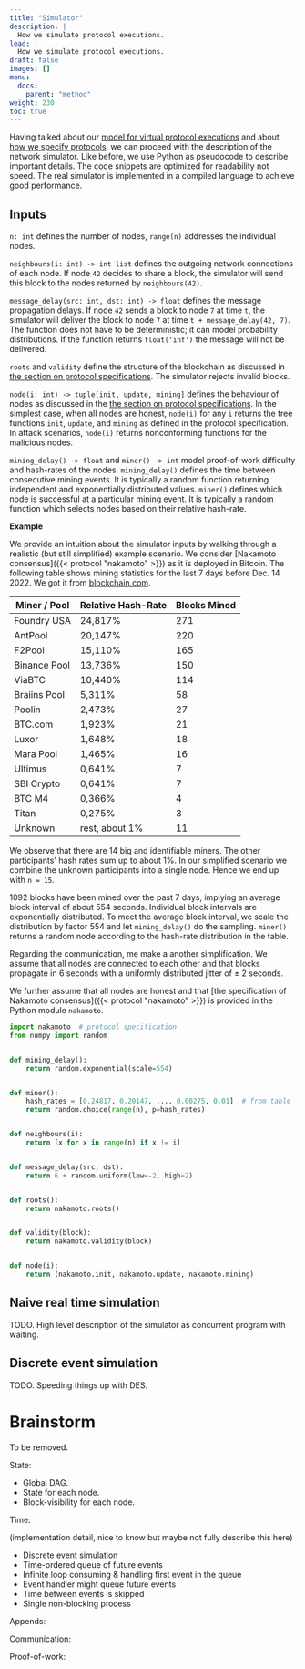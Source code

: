 ```yaml
---
title: "Simulator"
description: |
  How we simulate protocol executions.
lead: |
  How we simulate protocol executions.
draft: false
images: []
menu:
  docs:
    parent: "method"
weight: 230
toc: true
---
```


Having talked about our [model for virtual protocol
executions](../virtual-environment) and about [how we specify
protocols](../protocol-specification), we can proceed with the
description of the network simulator. Like before, we use Python as
pseudocode to describe important details. The code snippets are
optimized for readability not speed. The real simulator is implemented
in a compiled language to achieve good performance.

## Inputs

`n: int` defines the number of nodes, `range(n)` addresses the
individual nodes.

`neighbours(i: int) -> int list` defines the outgoing network
connections of each node. If node `42` decides to share a block, the
simulator will send this block to the nodes returned by
`neighbours(42)`.

`message_delay(src: int, dst: int) -> float` defines the message
propagation delays. If node `42` sends a block to node `7` at time `t`,
the simulator will deliver the block to node `7` at time `t +
message_delay(42, 7)`. The function does not have to be
deterministic; it can model probability distributions. If the function
returns `float('inf')` the message will not be delivered.

`roots` and `validity` define the structure of the blockchain as
discussed in [the section on protocol
specifications](../protocol-specification). The simulator rejects
invalid blocks.

`node(i: int) -> tuple[init, update, mining]` defines the behaviour of nodes
as discussed in the [the section on protocol
specifications](../protocol-specification). In the simplest case, when
all nodes are honest, `node(i)` for any `i` returns the tree functions
`init`, `update`, and `mining` as defined in the protocol specification.
In attack scenarios, `node(i)` returns nonconforming functions for the
malicious nodes.

`mining_delay() -> float` and `miner() -> int` model proof-of-work
difficulty and hash-rates of the nodes. `mining_delay()` defines the
time between consecutive mining events. It is typically a random
function returning independent and exponentially distributed values.
`miner()` defines which node is successful at a particular mining event.
It is typically a random function which selects nodes based on their
relative hash-rate.

**Example**

We provide an intuition about the simulator inputs by walking through a
realistic (but still simplified) example scenario. We consider [Nakamoto
consensus]({{< protocol "nakamoto" >}}) as it is deployed in Bitcoin.
The following table shows mining statistics for the last 7 days before
Dec. 14 2022. We got it from
[blockchain.com](https://www.blockchain.com/explorer/charts/pools).

| Miner / Pool | Relative Hash-Rate | Blocks Mined |
| ------------ | ------------------ | ------------ |
| Foundry USA  | 24,817%            | 271          |
| AntPool      | 20,147%            | 220          |
| F2Pool       | 15,110%            | 165          |
| Binance Pool | 13,736%            | 150          |
| ViaBTC       | 10,440%            | 114          |
| Braiins Pool | 5,311%             | 58           |
| Poolin       | 2,473%             | 27           |
| BTC.com      | 1,923%             | 21           |
| Luxor        | 1,648%             | 18           |
| Mara Pool    | 1,465%             | 16           |
| Ultimus      | 0,641%             | 7            |
| SBI Crypto   | 0,641%             | 7            |
| BTC M4       | 0,366%             | 4            |
| Titan        | 0,275%             | 3            |
| Unknown      | rest, about 1%     | 11           |

We observe that there are 14 big and identifiable miners. The other
participants' hash rates sum up to about 1%. In our simplified scenario
we combine the unknown participants into a single node. Hence we end up
with `n = 15`.

1092 blocks have been mined over the past 7 days, implying an average
block interval of about 554 seconds. Individual block intervals are
exponentially distributed. To meet the average block interval, we scale
the distribution by factor 554 and let `mining_delay()` do the sampling.
`miner()` returns a random node according to the hash-rate distribution
in the table.

Regarding the communication, me make a another simplification. We assume
that all nodes are connected to each other and that blocks propagate in
6 seconds with a uniformly distributed jitter of ± 2 seconds.

We further assume that all nodes are honest and that [the specification
of Nakamoto consensus]({{< protocol "nakamoto" >}}) is provided in the
Python module `nakamoto`.

```python
import nakamoto  # protocol specification
from numpy import random


def mining_delay():
    return random.exponential(scale=554)


def miner():
    hash_rates = [0.24817, 0.20147, ..., 0.00275, 0.01]  # from table
    return random.choice(range(n), p=hash_rates)


def neighbours(i):
    return [x for x in range(n) if x != i]


def message_delay(src, dst):
    return 6 + random.uniform(low=-2, high=2)


def roots():
    return nakamoto.roots()


def validity(block):
    return nakamoto.validity(block)


def node(i):
    return (nakamoto.init, nakamoto.update, nakamoto.mining)
```

## Naive real time simulation

TODO. High level description of the simulator as concurrent program with
waiting.

## Discrete event simulation

TODO. Speeding things up with DES.

# Brainstorm

To be removed.

State:

* Global DAG.
* State for each node.
* Block-visibility for each node.

Time:

(implementation detail, nice to know but maybe not fully describe this
here)

* Discrete event simulation
* Time-ordered queue of future events
* Infinite loop consuming & handling first event in the queue
* Event handler might queue future events
* Time between events is skipped
* Single non-blocking process

Appends:

Communication:

Proof-of-work:
